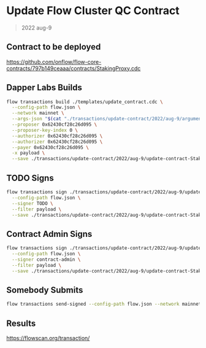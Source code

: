 # Update Flow Cluster QC Contract

> 2022 aug-9

## Contract to be deployed

https://github.com/onflow/flow-core-contracts/797b149ceaaa/contracts/StakingProxy.cdc

## Dapper Labs Builds

```sh
flow transactions build ./templates/update_contract.cdc \
  --config-path flow.json \
  --network mainnet \
  --args-json "$(cat "./transactions/update-contract/2022/aug-9/arguments-update-contract-StakingProxy.json")" \
  --proposer 0x62430cf28c26d095 \
  --proposer-key-index 0 \
  --authorizer 0x62430cf28c26d095 \
  --authorizer 0x62430cf28c26d095 \
  --payer 0x62430cf28c26d095 \
  -x payload \
  --save ./transactions/update-contract/2022/aug-9/update-contract-StakingProxy-unsigned.rlp
```

## TODO Signs

```sh
flow transactions sign ./transactions/update-contract/2022/aug-9/update-contract-StakingProxy-unsigned.rlp \
  --config-path flow.json \
  --signer TODO \
  --filter payload \
  --save ./transactions/update-contract/2022/aug-9/update-contract-StakingProxy-sig-1.rlp
```

## Contract Admin Signs

```sh
flow transactions sign ./transactions/update-contract/2022/aug-9/update-contract-StakingProxy-sig-1.rlp \
  --config-path flow.json \
  --signer contract-admin \
  --filter payload \
  --save ./transactions/update-contract/2022/aug-9/update-contract-StakingProxy-sig-complete.rlp
```

## Somebody Submits

```sh
flow transactions send-signed --config-path flow.json --network mainnet ./transactions/update-contract/2022/aug-9/update-contract-StakingProxy-sig-complete.rlp
```


## Results

https://flowscan.org/transaction/